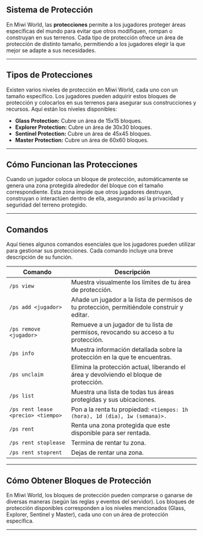 ## Sistema de Protección

En Miwi World, las **protecciones** permite a los jugadores proteger áreas específicas del mundo para evitar que otros modifiquen, rompan o construyan en sus terrenos. Cada tipo de protección ofrece un área de protección de distinto tamaño, permitiendo a los jugadores elegir la que mejor se adapte a sus necesidades.

--------

## Tipos de Protecciones
Existen varios niveles de protección en Miwi World, cada uno con un tamaño específico. Los jugadores pueden adquirir estos bloques de protección y colocarlos en sus terrenos para asegurar sus construcciones y recursos. Aquí están los niveles disponibles:

-   **Glass Protection:** Cubre un área de 15x15 bloques.
-   **Explorer Protection:** Cubre un área de 30x30 bloques.
-   **Sentinel Protection:** Cubre un área de 45x45 bloques.
-   **Master Protection:** Cubre un área de 60x60 bloques.

----

## Cómo Funcionan las Protecciones

Cuando un jugador coloca un bloque de protección, automáticamente se genera una zona protegida alrededor del bloque con el tamaño correspondiente. Esta zona impide que otros jugadores destruyan, construyan o interactúen dentro de ella, asegurando así la privacidad y seguridad del terreno protegido.

----------

## Comandos

Aquí tienes algunos comandos esenciales que los jugadores pueden utilizar para gestionar sus protecciones. Cada comando incluye una breve descripción de su función.

| Comando                            | Descripción                                                                                 |
|------------------------------------|---------------------------------------------------------------------------------------------|
| `/ps view`                         | Muestra visualmente los límites de tu área de protección.                                   |
| `/ps add <jugador>`                | Añade un jugador a la lista de permisos de tu protección, permitiéndole construir y editar. |
| `/ps remove <jugador>`             | Remueve a un jugador de tu lista de permisos, revocando su acceso a tu protección.          |
| `/ps info`                         | Muestra información detallada sobre la protección en la que te encuentras.                  |
| `/ps unclaim`                      | Elimina la protección actual, liberando el área y devolviendo el bloque de protección.      |
| `/ps list`                         | Muestra una lista de todas tus áreas protegidas y sus ubicaciones.                          |
| `/ps rent lease <precio> <tiempo>` | Pon a la renta tu propiedad: `<tiempos: 1h (hora), 1d (dia), 1w (semana)>.`                 |
| `/ps rent`                         | Renta una zona protegida que este disponible para ser rentada.                              |
| `/ps rent stoplease`               | Termina de rentar tu zona.                                                                  |
| `/ps rent stoprent`                | Dejas de rentar una zona.                                                                   |

----------

## Cómo Obtener Bloques de Protección

En Miwi World, los bloques de protección pueden comprarse o ganarse de diversas maneras (según las reglas y eventos del servidor). Los bloques de protección disponibles corresponden a los niveles mencionados (Glass, Explorer, Sentinel y Master), cada uno con un área de protección específica.

----------